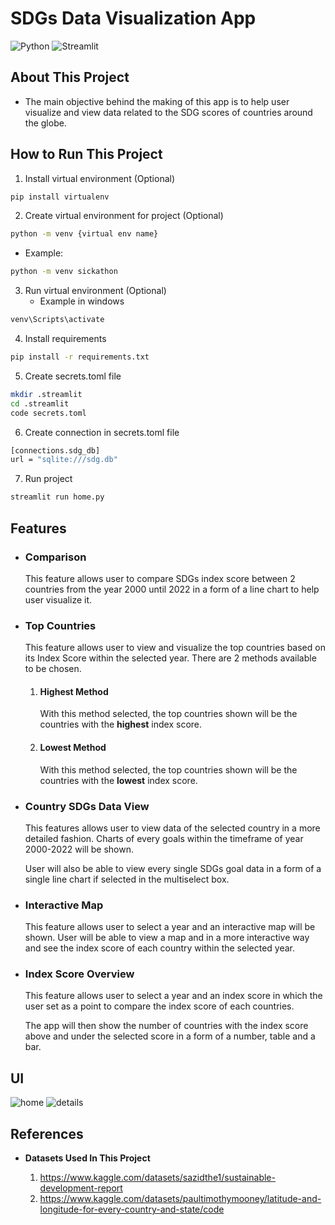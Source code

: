 # **SDGs Data Visualization App**

![Python](https://img.shields.io/badge/Python-FFD43B?style=for-the-badge&logo=python&logoColor=blue)
![Streamlit](https://img.shields.io/badge/Streamlit-FF4B4B?style=for-the-badge&logo=Streamlit&logoColor=white)

## About This Project

- The main objective behind the making of this app is to help user visualize and view data related to the SDG scores of countries around the globe.

## How to Run This Project

1. Install virtual environment (Optional)

```bash
pip install virtualenv
```

2. Create virtual environment for project (Optional)

```bash
python -m venv {virtual env name}
```

- Example:

```bash
python -m venv sickathon
```

3. Run virtual environment (Optional)
   - Example in windows

```bash
venv\Scripts\activate
```

4. Install requirements

```bash
pip install -r requirements.txt
```

5. Create secrets.toml file

```bash
mkdir .streamlit
cd .streamlit
code secrets.toml
```

6. Create connection in secrets.toml file

```bash
[connections.sdg_db]
url = "sqlite:///sdg.db"
```

7. Run project

```bash
streamlit run home.py
```

## Features

- ### Comparison
  This feature allows user to compare SDGs index score between 2 countries from the year 2000 until 2022 in a form of a line chart to help user visualize it.
- ### Top Countries

  This feature allows user to view and visualize the top countries based on its Index Score within the selected year. There are 2 methods available to be chosen.

  1. #### Highest Method

     With this method selected, the top countries shown will be the countries with the **highest** index score.

  2. #### Lowest Method
     With this method selected, the top countries shown will be the countries with the **lowest** index score.

- ### Country SDGs Data View

  This features allows user to view data of the selected country in a more detailed fashion. Charts of every goals within the timeframe of year 2000-2022 will be shown.

  User will also be able to view every single SDGs goal data in a form of a single line chart if selected in the multiselect box.

- ### Interactive Map
  This feature allows user to select a year and an interactive map will be shown. User will be able to view a map and in a more interactive way and see the index score of each country within the selected year.
- ### Index Score Overview

  This feature allows user to select a year and an index score in which the user set as a point to compare the index score of each countries.

  The app will then show the number of countries with the index score above and under the selected score in a form of a number, table and a bar.

## UI

![home](homepage.png)
![details](detailpage.png)

## References

- **Datasets Used In This Project**

  1. https://www.kaggle.com/datasets/sazidthe1/sustainable-development-report
  2. https://www.kaggle.com/datasets/paultimothymooney/latitude-and-longitude-for-every-country-and-state/code
